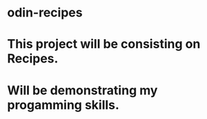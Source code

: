 # odin-recipes
# This project will be consisting on Recipes.
# Will be demonstrating my progamming skills.
